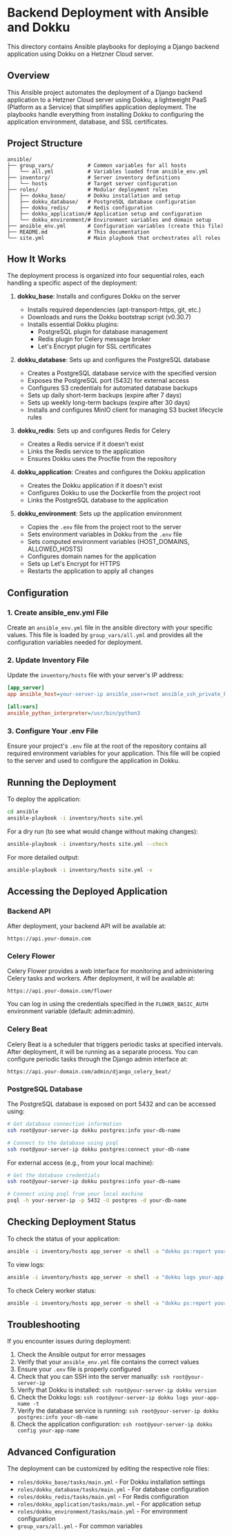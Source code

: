 # Backend Deployment with Ansible and Dokku

This directory contains Ansible playbooks for deploying a Django backend application using Dokku on a Hetzner Cloud server.

## Overview

This Ansible project automates the deployment of a Django backend application to a Hetzner Cloud server using Dokku, a lightweight PaaS (Platform as a Service) that simplifies application deployment. The playbooks handle everything from installing Dokku to configuring the application environment, database, and SSL certificates.

## Project Structure

```
ansible/
├── group_vars/           # Common variables for all hosts
│   └── all.yml           # Variables loaded from ansible_env.yml
├── inventory/            # Server inventory definitions
│   └── hosts             # Target server configuration
├── roles/                # Modular deployment roles
│   ├── dokku_base/       # Dokku installation and setup
│   ├── dokku_database/   # PostgreSQL database configuration
│   ├── dokku_redis/      # Redis configuration
│   ├── dokku_application/# Application setup and configuration
│   └── dokku_environment/# Environment variables and domain setup
├── ansible_env.yml       # Configuration variables (create this file)
├── README.md             # This documentation
└── site.yml              # Main playbook that orchestrates all roles
```

## How It Works

The deployment process is organized into four sequential roles, each handling a specific aspect of the deployment:

1. **dokku_base**: Installs and configures Dokku on the server
   - Installs required dependencies (apt-transport-https, git, etc.)
   - Downloads and runs the Dokku bootstrap script (v0.30.7)
   - Installs essential Dokku plugins:
     - PostgreSQL plugin for database management
     - Redis plugin for Celery message broker
     - Let's Encrypt plugin for SSL certificates

2. **dokku_database**: Sets up and configures the PostgreSQL database
   - Creates a PostgreSQL database service with the specified version
   - Exposes the PostgreSQL port (5432) for external access
   - Configures S3 credentials for automated database backups
   - Sets up daily short-term backups (expire after 7 days)
   - Sets up weekly long-term backups (expire after 30 days)
   - Installs and configures MinIO client for managing S3 bucket lifecycle rules

3. **dokku_redis**: Sets up and configures Redis for Celery
   - Creates a Redis service if it doesn't exist
   - Links the Redis service to the application
   - Ensures Dokku uses the Procfile from the repository

4. **dokku_application**: Creates and configures the Dokku application
   - Creates the Dokku application if it doesn't exist
   - Configures Dokku to use the Dockerfile from the project root
   - Links the PostgreSQL database to the application

5. **dokku_environment**: Sets up the application environment
   - Copies the `.env` file from the project root to the server
   - Sets environment variables in Dokku from the `.env` file
   - Sets computed environment variables (HOST_DOMAINS, ALLOWED_HOSTS)
   - Configures domain names for the application
   - Sets up Let's Encrypt for HTTPS
   - Restarts the application to apply all changes

## Configuration

### 1. Create ansible_env.yml File

Create an `ansible_env.yml` file in the ansible directory with your specific values. This file is loaded by `group_vars/all.yml` and provides all the configuration variables needed for deployment.

### 2. Update Inventory File

Update the `inventory/hosts` file with your server's IP address:

```ini
[app_server]
app ansible_host=your-server-ip ansible_user=root ansible_ssh_private_key_file=~/.ssh/id_rsa ansible_ssh_common_args='-o ForwardAgent=yes -o StrictHostKeyChecking=no'

[all:vars]
ansible_python_interpreter=/usr/bin/python3
```

### 3. Configure Your .env File

Ensure your project's `.env` file at the root of the repository contains all required environment variables for your application. This file will be copied to the server and used to configure the application in Dokku.

## Running the Deployment

To deploy the application:

```bash
cd ansible
ansible-playbook -i inventory/hosts site.yml
```

For a dry run (to see what would change without making changes):

```bash
ansible-playbook -i inventory/hosts site.yml --check
```

For more detailed output:

```bash
ansible-playbook -i inventory/hosts site.yml -v
```

## Accessing the Deployed Application

### Backend API

After deployment, your backend API will be available at:

```
https://api.your-domain.com
```

### Celery Flower

Celery Flower provides a web interface for monitoring and administering Celery tasks and workers. After deployment, it will be available at:

```
https://api.your-domain.com/flower
```

You can log in using the credentials specified in the `FLOWER_BASIC_AUTH` environment variable (default: admin:admin).

### Celery Beat

Celery Beat is a scheduler that triggers periodic tasks at specified intervals. After deployment, it will be running as a separate process. You can configure periodic tasks through the Django admin interface at:

```
https://api.your-domain.com/admin/django_celery_beat/
```

### PostgreSQL Database

The PostgreSQL database is exposed on port 5432 and can be accessed using:

```bash
# Get database connection information
ssh root@your-server-ip dokku postgres:info your-db-name

# Connect to the database using psql
ssh root@your-server-ip dokku postgres:connect your-db-name
```

For external access (e.g., from your local machine):

```bash
# Get the database credentials
ssh root@your-server-ip dokku postgres:info your-db-name

# Connect using psql from your local machine
psql -h your-server-ip -p 5432 -U postgres -d your-db-name
```

## Checking Deployment Status

To check the status of your application:

```bash
ansible -i inventory/hosts app_server -m shell -a "dokku ps:report your-app-name"
```

To view logs:

```bash
ansible -i inventory/hosts app_server -m shell -a "dokku logs your-app-name -t"
```

To check Celery worker status:

```bash
ansible -i inventory/hosts app_server -m shell -a "dokku ps:report your-app-name worker"
```

## Troubleshooting

If you encounter issues during deployment:

1. Check the Ansible output for error messages
2. Verify that your `ansible_env.yml` file contains the correct values
3. Ensure your `.env` file is properly configured
4. Check that you can SSH into the server manually: `ssh root@your-server-ip`
5. Verify that Dokku is installed: `ssh root@your-server-ip dokku version`
6. Check the Dokku logs: `ssh root@your-server-ip dokku logs your-app-name -t`
7. Verify the database service is running: `ssh root@your-server-ip dokku postgres:info your-db-name`
8. Check the application configuration: `ssh root@your-server-ip dokku config your-app-name`

## Advanced Configuration

The deployment can be customized by editing the respective role files:

- `roles/dokku_base/tasks/main.yml` - For Dokku installation settings
- `roles/dokku_database/tasks/main.yml` - For database configuration
- `roles/dokku_redis/tasks/main.yml` - For Redis configuration
- `roles/dokku_application/tasks/main.yml` - For application setup
- `roles/dokku_environment/tasks/main.yml` - For environment configuration
- `group_vars/all.yml` - For common variables
